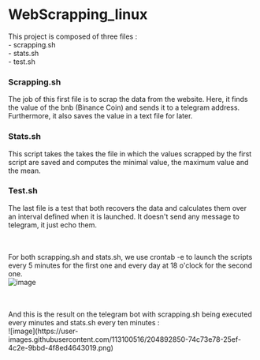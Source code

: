 # WebScrapping_linux

This project is composed of three files :
<br/>
    - scrapping.sh
<br/>
    - stats.sh
<br/>
    - test.sh


<h3>Scrapping.sh</h3>
The job of this first file is to scrap the data from the website.
Here, it finds the value of the bnb (Binance Coin) and sends it to a telegram address.
Furthermore, it also saves the value in a text file for later.
<br/>

<h3>Stats.sh</h3>
This script takes the takes the file in which the values scrapped by the first script are saved and computes the minimal value, the maximum value and the mean.
<br/>

<h3>Test.sh</h3>
The last file is a test that both recovers the data and calculates them over an interval defined when it is launched. It doesn't send any message to telegram, it just echo them.
<br/>
<br/>
<br/>

For both scrapping.sh and stats.sh, we use crontab -e to launch the scripts every 5 minutes for the first one and every day at 18 o'clock for the second one.
<br/>
![image](https://user-images.githubusercontent.com/113100516/204892266-c781477b-0f11-4a1f-83cf-82c8bbbfaed0.png)



<br/>
<br/>
And this is the result on the telegram bot with scrapping.sh being executed every minutes and stats.sh every ten minutes : 
<br/>
![image](https://user-images.githubusercontent.com/113100516/204892850-74c73e78-25ef-4c2e-9bbd-4f8ed4643019.png)
